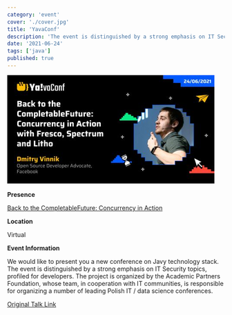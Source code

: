 ```yaml
---
category: 'event'
cover: './cover.jpg'
title: 'YavaConf'
description: 'The event is distinguished by a strong emphasis on IT Security topics, profiled for developers.'
date: '2021-06-24'
tags: ['java']
published: true
---
```

![cover](./cover.jpg)

**Presence**

[Back to the CompletableFuture: Concurrency in Action]()

**Location**

Virtual

**Event Information**

We would like to present you a new conference on Javy technology stack. The event is distinguished by a strong emphasis on IT Security topics, profiled for developers.
The project is organized by the Academic Partners Foundation, whose team, in cooperation with IT communities, is responsible for organizing a number of leading Polish IT / data science conferences.

[Original Talk Link](https://yavaconf.com/index-en.html)
